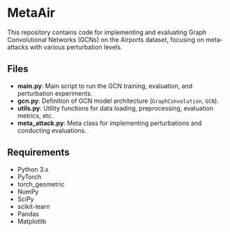 # MetaAir

This repository contains code for implementing and evaluating Graph Convolutional Networks (GCNs) on the Airports dataset, focusing on meta-attacks with various perturbation levels.

## Files

- **main.py**: Main script to run the GCN training, evaluation, and perturbation experiments.
- **gcn.py**: Definition of GCN model architecture (`GraphConvolution`, `GCN`).
- **utils.py**: Utility functions for data loading, preprocessing, evaluation metrics, etc.
- **meta_attack.py**: Meta class for implementing perturbations and conducting evaluations.

## Requirements

- Python 3.x
- PyTorch
- torch_geometric
- NumPy
- SciPy
- scikit-learn
- Pandas
- Matplotlib


